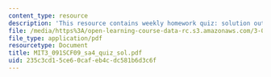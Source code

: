 ```yaml
---
content_type: resource
description: 'This resource contains weekly homework quiz: solution outline.'
file: /media/https%3A/open-learning-course-data-rc.s3.amazonaws.com/3-091sc-introduction-to-solid-state-chemistry-fall-2010/235c3cd15ce60cafeb4cdc581b6d3c6f_MIT3_091SCF09_sa4_quiz_sol.pdf
file_type: application/pdf
resourcetype: Document
title: MIT3_091SCF09_sa4_quiz_sol.pdf
uid: 235c3cd1-5ce6-0caf-eb4c-dc581b6d3c6f
---
```

